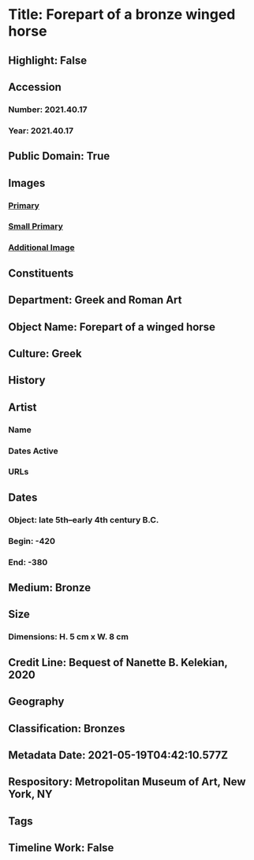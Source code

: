 # Title: Forepart of a bronze winged horse
## Highlight: False
## Accession
### Number: 2021.40.17
### Year: 2021.40.17
## Public Domain: True
## Images
### [Primary](https://images.metmuseum.org/CRDImages/gr/original/LC-2021_40_17-20210517-01.jpg)
### [Small Primary](https://images.metmuseum.org/CRDImages/gr/web-large/LC-2021_40_17-20210517-01.jpg)
### [Additional Image](https://images.metmuseum.org/CRDImages/gr/original/KN219.jpg)
## Constituents
## Department: Greek and Roman Art
## Object Name: Forepart of a winged horse
## Culture: Greek
## History
## Artist
### Name
### Dates Active
### URLs
## Dates
### Object: late 5th–early 4th century B.C.
### Begin: -420
### End: -380
## Medium: Bronze
## Size
### Dimensions: H. 5 cm x W. 8 cm
## Credit Line: Bequest of Nanette B. Kelekian, 2020
## Geography
## Classification: Bronzes
## Metadata Date: 2021-05-19T04:42:10.577Z
## Respository: Metropolitan Museum of Art, New York, NY
## Tags
## Timeline Work: False